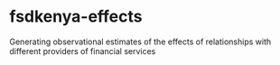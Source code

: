 # fsdkenya-effects
Generating observational estimates of the effects of relationships with different providers of financial services
